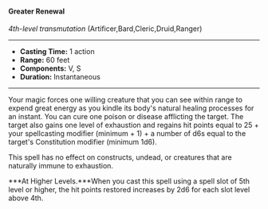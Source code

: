 #### Greater Renewal
*4th-level transmutation* (Artificer,Bard,Cleric,Druid,Ranger)
___
- **Casting Time:** 1 action
- **Range:** 60 feet
- **Components:** V, S
- **Duration:** Instantaneous
---
Your magic forces one willing creature that you can see within range to expend great energy as you kindle its body's natural healing processes for an instant. You can cure one poison or disease afflicting the target. The target also gains one level of exhaustion and regains hit points equal to 25 + your spellcasting modifier (minimum + 1) + a number of d6s equal to the target's Constitution modifier (minimum 1d6).

This spell has no effect on constructs, undead, or creatures that are naturally immune to exhaustion.

***At Higher Levels.***When you cast this spell using a spell slot of 5th level or higher, the hit points restored increases by 2d6 for each slot level above 4th. 
